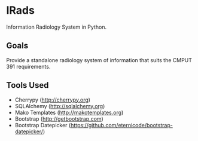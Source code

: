 IRads
=====
Information Radiology System in Python.

## Goals

Provide a standalone radiology system of information that suits the CMPUT 391 requirements.

## Tools Used
* Cherrypy (http://cherrypy.org)
* SQLAlchemy (http://sqlalchemy.org)
* Mako Templates (http://makotemplates.org)
* Bootstrap (http://getbootstrap.com)
* Bootstrap Datepicker (https://github.com/eternicode/bootstrap-datepicker/)
